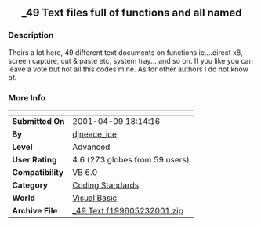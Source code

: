 ﻿<div align="center">

## \_49 Text files full of functions and all named


</div>

### Description

Theirs a lot here, 49 different text documents on functions ie....direct x8, screen capture, cut & paste etc, system tray... and so on. If you like you can leave a vote but not all this codes mine. As for other authors I do not know of.
 
### More Info
 


<span>             |<span>
---                |---
**Submitted On**   |2001-04-09 18:14:16
**By**             |[djneace\_ice](https://github.com/Planet-Source-Code/PSCIndex/blob/master/ByAuthor/djneace-ice.md)
**Level**          |Advanced
**User Rating**    |4.6 (273 globes from 59 users)
**Compatibility**  |VB 6\.0
**Category**       |[Coding Standards](https://github.com/Planet-Source-Code/PSCIndex/blob/master/ByCategory/coding-standards__1-43.md)
**World**          |[Visual Basic](https://github.com/Planet-Source-Code/PSCIndex/blob/master/ByWorld/visual-basic.md)
**Archive File**   |[\_49 Text f199605232001\.zip](https://github.com/Planet-Source-Code/djneace-ice-49-text-files-full-of-functions-and-all-named__1-23378/archive/master.zip)








